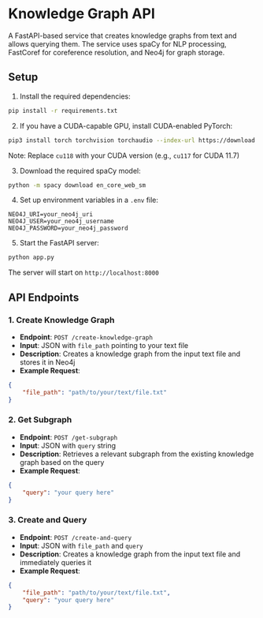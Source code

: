 # Knowledge Graph API

A FastAPI-based service that creates knowledge graphs from text and allows querying them. The service uses spaCy for NLP processing, FastCoref for coreference resolution, and Neo4j for graph storage.

## Setup

1. Install the required dependencies:
```bash
pip install -r requirements.txt
```

2. If you have a CUDA-capable GPU, install CUDA-enabled PyTorch:
```bash
pip3 install torch torchvision torchaudio --index-url https://download.pytorch.org/whl/cu118
```
Note: Replace `cu118` with your CUDA version (e.g., `cu117` for CUDA 11.7)

3. Download the required spaCy model:
```bash
python -m spacy download en_core_web_sm
```

4. Set up environment variables in a `.env` file:
```
NEO4J_URI=your_neo4j_uri
NEO4J_USER=your_neo4j_username
NEO4J_PASSWORD=your_neo4j_password
```

5. Start the FastAPI server:
```bash
python app.py
```

The server will start on `http://localhost:8000`

## API Endpoints

### 1. Create Knowledge Graph
- **Endpoint**: `POST /create-knowledge-graph`
- **Input**: JSON with `file_path` pointing to your text file
- **Description**: Creates a knowledge graph from the input text file and stores it in Neo4j
- **Example Request**:
```json
{
    "file_path": "path/to/your/text/file.txt"
}
```

### 2. Get Subgraph
- **Endpoint**: `POST /get-subgraph`
- **Input**: JSON with `query` string
- **Description**: Retrieves a relevant subgraph from the existing knowledge graph based on the query
- **Example Request**:
```json
{
    "query": "your query here"
}
```

### 3. Create and Query
- **Endpoint**: `POST /create-and-query`
- **Input**: JSON with `file_path` and `query`
- **Description**: Creates a knowledge graph from the input text file and immediately queries it
- **Example Request**:
```json
{
    "file_path": "path/to/your/text/file.txt",
    "query": "your query here"
}
```